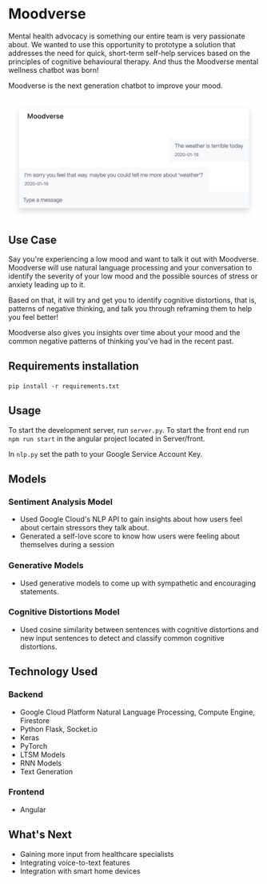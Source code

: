 # Moodverse
Mental health advocacy is something our entire team is very passionate about. We wanted to use this opportunity to prototype a solution that addresses the need for quick, short-term self-help services based on the principles of cognitive behavioural therapy. And thus the Moodverse mental wellness chatbot was born!

Moodverse is the next generation chatbot to improve your mood.

![Moodverse example usage](./moodverse_example.png)

## Use Case
Say you're experiencing a low mood and want to talk it out with Moodverse. Moodverse will use natural language processing and your conversation to identify the severity of your low mood and the possible sources of stress or anxiety leading up to it.

Based on that, it will try and get you to identify cognitive distortions, that is, patterns of negative thinking, and talk you through reframing them to help you feel better!

Moodverse also gives you insights over time about your mood and the common negative patterns of thinking you've had in the recent past.

## Requirements installation
`pip install -r requirements.txt`

## Usage
To start the development server, run `server.py`. To start the front end run `npm run start` in the angular project located in Server/front.

In `nlp.py` set the path to your Google Service Account Key.

## Models
### Sentiment Analysis Model
- Used Google Cloud's NLP API to gain insights about how users feel about certain stressors they talk about.
- Generated a self-love score to know how users were feeling about themselves during a session


### Generative Models
- Used generative models to come up with sympathetic and encouraging statements.


### Cognitive Distortions Model
- Used cosine similarity between sentences with cognitive distortions and new input sentences to detect and classify common cognitive distortions.


## Technology Used
### Backend
- Google Cloud Platform Natural Language Processing, Compute Engine, Firestore
- Python Flask, Socket.io
- Keras
- PyTorch
- LTSM Models
- RNN Models
- Text Generation

### Frontend
- Angular

## What's Next
- Gaining more input from healthcare specialists
- Integrating voice-to-text features
- Integration with smart home devices
